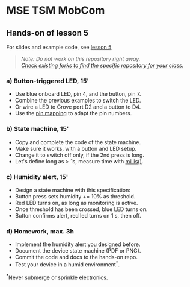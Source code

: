 # MSE TSM MobCom
## Hands-on of lesson 5
For slides and example code, see [lesson 5](../../../mse-tsm-mobcom/blob/master/05/README.md)

> *Note: Do not work on this repository right away.*<br/>
> *[Check existing forks to find the specific repository for your class.](../../network/members)*

### a) Button-triggered LED, 15'
* Use blue onboard LED, pin 4, and the button, pin 7.
* Combine the previous examples to switch the LED.
* Or wire a LED to Grove port D2 and a button to D4.
* Use the [pin mapping](https://github.com/tamberg/mse-tsm-mobcom/wiki/Grove-Adapters#mapping) to adapt the pin numbers.

### b) State machine, 15'
* Copy and complete the code of the state machine.
* Make sure it works, with a button and LED setup.
* Change it to switch off only, if the 2nd press is long.
* Let's define long as > 1s, measure time with [millis()](https://www.arduino.cc/reference/en/language/functions/time/millis/).

### c) Humidity alert, 15'
* Design a state machine with this specification:
* Button press sets humidity += 10% as threshold.
* Red LED turns on, as long as monitoring is active.
* Once threshold has been crossed, blue LED turns on.
* Button confirms alert, red led turns on 1 s, then off.

### d) Homework, max. 3h
* Implement the humidity alert you designed before.
* Document the device state machine (PDF or PNG).
* Commit the code and docs to the hands-on repo.
* Test your device in a humid environment<sup>*</sup>.

<sup>*</sup>Never submerge or sprinkle electronics.
